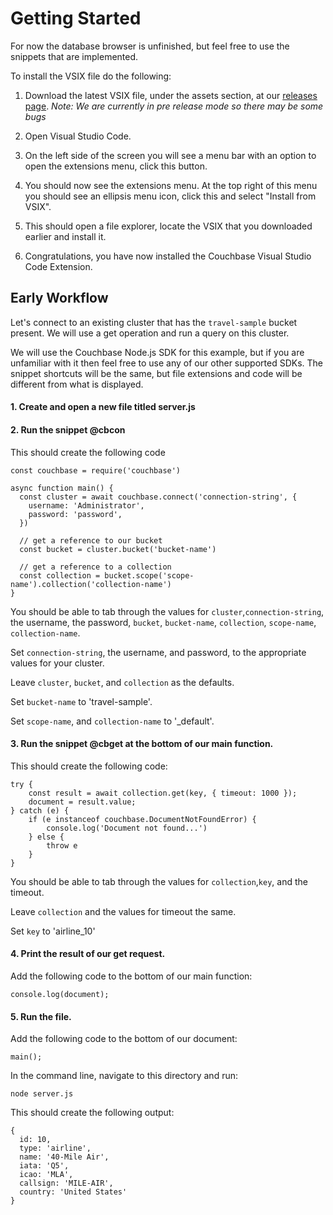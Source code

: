 # Getting Started

For now the database browser is unfinished, but feel free to use the snippets that are implemented. 

To install the VSIX file do the following:

1. Download the latest VSIX file, under the assets section, at our [releases page](https://github.com/couchbaselabs/VSCode-Couchbase/releases). 
    *Note: We are currently in pre release mode so there may be some bugs*

2. Open Visual Studio Code.

3. On the left side of the screen you will see a menu bar with an option to open the extensions menu, click this button.

4. You should now see the extensions menu. At the top right of this menu you should see an ellipsis menu icon, click this and select "Install from VSIX".

5. This should open a file explorer, locate the VSIX that you downloaded earlier and install it.  

6. Congratulations, you have now installed the Couchbase Visual Studio Code Extension. 

## Early Workflow

Let's connect to an existing cluster that has the `travel-sample` bucket present. We will use a get operation and run a query on this cluster. 

We will use the Couchbase Node.js SDK for this example, but if you are unfamiliar with it then feel free to use any of our other supported SDKs. The snippet shortcuts will be the same, but file extensions and code will be different from what is displayed. 

#### 1. Create and open a new file titled server.js
#### 2. Run the snippet @cbcon
This should create the following code

```
const couchbase = require('couchbase')

async function main() {
  const cluster = await couchbase.connect('connection-string', {
    username: 'Administrator',
    password: 'password',
  })

  // get a reference to our bucket
  const bucket = cluster.bucket('bucket-name')

  // get a reference to a collection
  const collection = bucket.scope('scope-name').collection('collection-name')
}
```

You should be able to tab through the values for `cluster`,`connection-string`, the username, the password, `bucket`, `bucket-name`, `collection`, `scope-name`, `collection-name`.

Set `connection-string`, the username, and password, to the appropriate values for your cluster.

Leave `cluster`, `bucket`, and `collection` as the defaults. 

Set `bucket-name` to 'travel-sample'.

Set `scope-name`, and `collection-name` to '_default'.

#### 3. Run the snippet @cbget at the bottom of our main function.
This should create the following code:

```
try {
    const result = await collection.get(key, { timeout: 1000 });
    document = result.value;
} catch (e) {
    if (e instanceof couchbase.DocumentNotFoundError) {
        console.log('Document not found...')
    } else {
        throw e
    }
}
```

You should be able to tab through the values for `collection`,`key`, and the timeout.

Leave `collection` and the values for timeout the same.

Set `key` to 'airline_10'

#### 4. Print the result of our get request.
Add the following code to the bottom of our main function:

```
console.log(document);
```


#### 5. Run the file.
Add the following code to the bottom of our document:

```
main();
```

In the command line, navigate to this directory and run:

```
node server.js
```

This should create the following output:

```
{
  id: 10,
  type: 'airline',
  name: '40-Mile Air',
  iata: 'Q5',
  icao: 'MLA',
  callsign: 'MILE-AIR',
  country: 'United States'
}
```
